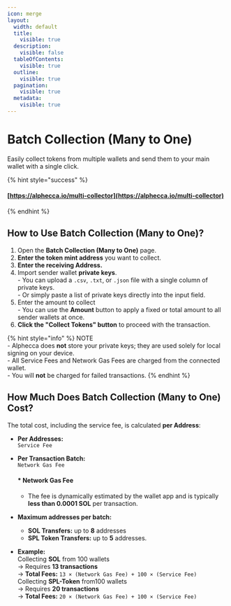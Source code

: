 ```yaml
---
icon: merge
layout:
  width: default
  title:
    visible: true
  description:
    visible: false
  tableOfContents:
    visible: true
  outline:
    visible: true
  pagination:
    visible: true
  metadata:
    visible: true
---
```


# Batch Collection (Many to One)

Easily collect tokens from multiple wallets and send them to your main wallet with a single click.

{% hint style="success" %}
#### [https://alphecca.io/multi-collector](https://alphecca.io/multi-collector)
{% endhint %}

## How to Use Batch Collection (Many to One)?&#x20;

1. Open the **Batch Collection (Many to One)** page.
2. **Enter the token mint address** you want to collect.
3. **Enter the receiving Address.**
4. Import sender wallet **private keys**.\
   \- You can upload a `.csv`, `.txt`, or `.json` file with a single column of private keys.\
   \- Or simply paste a list of private keys directly into the input field.
5. Enter the amount to collect\
   \- You can use the **Amount** button to apply a fixed or total amount to all sender wallets at once.
6. **Click the "Collect Tokens" button** to proceed with the transaction.

{% hint style="info" %}
NOTE\
\- Alphecca does **not** store your private keys; they are used solely for local signing on your device.\
\- All Service Fees and Network Gas Fees are charged from the connected wallet.\
\- You will **not** be charged for failed transactions.
{% endhint %}

## How Much Does Batch Collection (Many to One) Cost?

The total cost, including the service fee, is calculated **per Address**:

* **Per Addresses:**\
  `Service Fee`&#x20;
*   **Per Transaction Batch:**\
    `Network Gas Fee`

    #### &#x20;\* Network Gas Fee

    * The fee is dynamically estimated by the wallet app and is typically **less than 0.0001 SOL** per transaction.
* **Maximum addresses per batch:**
  * **SOL Transfers:** up to **8** addresses
  * **SPL Token Transfers:** up to **5** addresses.
* **Example:**\
  &#x20; Collecting **SOL** from 100 wallets\
  &#x20;   → Requires **13 transactions**\
  &#x20;   → **Total Fees:** `13 × (Network Gas Fee) + 100 × (Service Fee)`\
  &#x20; Collecting **SPL-Token** from100 wallets\
  &#x20;   → Requires **20 transactions**\
  &#x20;   → **Total Fees:** `20 × (Network Gas Fee) + 100 × (Service Fee)`

